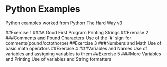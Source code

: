 Python Examples
==============

Python examples worked from Python The Hard Way v3

##Exercise 1
###A Good First Program
Printing Strings
##Exercise 2
###Comments and Pound Characters
Use of the '#' sign for comments(pound/octothorpe)
##Exercise 3
###Numbers and Math
Use of basic math operators
##Exercise 4
###Variables and Names
Use of variables and assigning variables to them
##Exercise 5
###More Variables and Printing
Use of variables and String formatters
